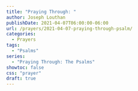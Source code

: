 ```yaml
---
title: "Praying Through: "
author: Joseph Louthan
publishDate: 2021-04-07T06:00:00-06:00
url: /prayers/2021-04-07-praying-through-psalm/
categories:
  - Prayers
tags:
  - "Psalms"
series:
  - "Praying Through: The Psalms"
showtoc: false
css: "prayer"
draft: true
---
```

<div style="font-variant: small-caps;">

</div>

```text

```
